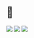 # 👋

<img src="https://github-readme-stats.vercel.app/api?username=CMihai99&PAT_1&custom_title=GitHub%20Stats&hide_border=true&show_icons=true&number_format=long&theme=dracula"/>
<img src="https://github-readme-stats.vercel.app/api/wakatime?username=CMihai99&PAT_1&custom_title=WakaTime%20Stats&hide_border=true&layout=compact&theme=dracula"/>
<img src="https://github-readme-stats.vercel.app/api/top-langs/?username=CMihai99&PAT_1&custom_title=Programming%20Languages&hide_border=true&layout=compact&theme=dracula"/>
